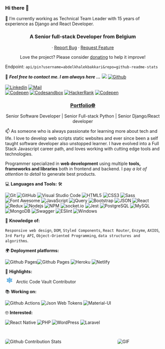 ### Hi there 👋
🔭 I’m currently working as Technical Team Leader with 15 years of experience as Django and React Developer.

<h3 align="center">A Senior full-stack Developer from Belgium</h3>

  <p align="center">
    ·
    <a href="https://github.com/abdelkhalekbakkari/github-readme-stats/issues/new/choose">Report Bug</a>
    ·
    <a href="https://github.com/abdelkhalekbakkari/github-readme-stats/issues/new/choose">Request Feature</a>
  </p>

</p>
<p align="center">Love the project? Please consider <a href="https://www.paypal.me/abdelkhalekbakkari">donating</a> to help it improve!


Endpoint: `api/pin?username=abdelkhalekbakkari&repo=github-readme-stats`

<!--

## Complete list of github markdown emoji markup
https://gist.github.com/rxaviers/7360908

## technologies Icons 
https://simpleicons.org/

-->
📝 ***Feel free to contact me. I am always here ...*** <img src="https://media.giphy.com/media/WUlplcMpOCEmTGBtBW/giphy.gif" width="30">  [![Github](https://img.shields.io/github/followers/AbdelkhalekBakkari?label=Follow%20Me&style=social)](https://github.com/abdelkhalekbakkari)
<br>
<br>
[![Linkedin](https://img.shields.io/badge/LinkedIn-Abdelkhale%20Bakkari-blue?logo=Linkedin&logoColor=blue&labelColor=black)](https://www.linkedin.com/in/abdelkhalekbakkari/)
[![Mail](https://img.shields.io/badge/Mail-abdelkhalek.bakkari@caustaza.com-blue?logo=Gmail&logoColor=blue&labelColor=black)](mailto:abdelkhalek.bakkari@caustaza.com)
<br>
[![Codepen](https://img.shields.io/badge/Codepen-Abdelkhalek%20Bakkari-blue?logo=codepen&logoColor=white&labelColor=black)](https://codepen.io/AbdelkhalekBakkari)
[![Codesandbox](https://img.shields.io/badge/Codesandbox-Abdelkhalek%20Bakkari-blue?logo=codesandbox&logoColor=white&labelColor=black)](https://codesandbox.io/u/Abdelkhalek-Bakkari)
[![HackerRank](https://img.shields.io/badge/HackerRank-Abdelkhalek-Bakkari?logo=HackerRank&logoColor=Green&labelColor=black)](https://www.hackerrank.com/abdelkhalek_bak1)
[![Codepen](https://img.shields.io/badge/Codewars-Abdelkhalek%20Bakkari-maroon?logo=codewars&logoColor=maroon&labelColor=black)]([https://www.codewars.com/users/Abdelkhalek%20Bakkari](https://www.codewars.com/users/Abdelkhalek%20Bakkari))
<!-- [![HitCount](http://hits.dwyl.com/Ahmad-Sawalqeh/Ahmad-Sawalqeh.svg)](http://hits.dwyl.com/Ahmad-Sawalqeh/Ahmad-Sawalqeh) -->

<h3 align='center'><strong><a href="https://about.me/abdelkhalek.bakkari" target="_blank">Portfolio🌐</a></strong></h3>
<p align='center'>Senior Software Developer | Senior Full-stack Python | Senior Django/React developer</p>

<p align='left'> 📫 As someone who is always passionate for learning more about tech and life. I love to develop web scripts static websites and ever since been a self taught software developer also unstopped learner. I have evolved into a Full Stack Javascript career path, and loves working with cutting edge tools and technologies.</p>

Programmer specialized in **web development** using multiple **tools, frameworks and libraries** both in frontend and backend. I pay *a lot of attention to detail* to generate best products.

💻 **Languages and Tools:** 🛠️<br>

![Git](https://img.shields.io/badge/-Git-000000?style=flat&logo=git&logoColor=F05032&labelColor=ffffff)
![GitHub](https://img.shields.io/badge/-GitHub-000000?style=flat&logo=github&logoColor=000000&labelColor=ffffff)
![Visual Studio Code](https://img.shields.io/badge/-VSCode-000000?style=flat&logo=visual-studio-code&labelColor=007ACC)
![HTML5](https://img.shields.io/badge/-HTML5-000000?style=flat&logo=html5&logoColor=ffffff&labelColor=E34F26)
![CSS3](https://img.shields.io/badge/-CSS3-000000?style=flat&logo=css3&logoColor=ffffff&labelColor=1572B6) 
![Sass](https://img.shields.io/badge/-Sass-000000?style=flat&logo=sass&logoColor=ffffff&labelColor=%23CC6699)
![Font Awesome](https://img.shields.io/badge/-font%20awesome-000000?style=flat&logo=font-awesome&logoColor=339AF0&labelColor=ffffff)
![JavaScript](https://img.shields.io/badge/-JavaScript-000000?style=flat&logo=javascript)
![jQuery](https://img.shields.io/badge/-jQuery-000000?style=flat&logo=jQuery&logoColor=0769AD&labelColor=ffffff)
![Bootstrap](https://img.shields.io/badge/-Bootstrap-000000?style=flat&logo=bootstrap&logoColor=ffffff&labelColor=563D7C)
![JSON](https://img.shields.io/badge/-JSON-000000?style=flat&logo=JSON&logoColor=000000&labelColor=ffffff)
![React](https://img.shields.io/badge/-React-000000?style=flat&logo=react)
![Redux](https://img.shields.io/badge/-Redux-000000?style=flat&logo=redux&logoColor=764ABC&labelColor=ffffff)
![Nodejs](https://img.shields.io/badge/-Nodejs-000000?style=flat&logo=Node.js)
![NPM](https://img.shields.io/badge/-npm-000000?style=flat&logo=npm&labelColor=ffffff)
![socket.io](https://img.shields.io/badge/-Socket.Io-000000?style=flat&logo=socket.io&logoColor=000000&labelColor=ffffff)
![Jest](https://img.shields.io/badge/-Jest-000000?style=flat&logo=Jest&logoColor=C21325&labelColor=ffffff)
![PostgreSQL](https://img.shields.io/badge/-PostgreSQL-000000?style=flat&logo=postgresql&logoColor=ffffff&labelColor=336791)
![MySQL](https://img.shields.io/badge/-MySQL-000000?style=flat&logo=mysql&labelColor=ffffff)
![MongoDB](https://img.shields.io/badge/-MongoDB-000000?style=flat&logo=mongodb&labelColor=ffffff)
![Swagger](https://img.shields.io/badge/-Swagger-000000?style=flat&logo=swagger)
![ESlint](https://img.shields.io/badge/-ESlint-000000?style=flat&logo=ESlint&labelColor=4B32C3)
![Windows](https://img.shields.io/badge/-Windows-000000?style=flat&logo=windows&logoColor=ffffff&labelColor=0078D6)


🧐 **Knowledge of:**<br>

`Responsive web design`, `DOM`, `Styled Components`, `React Router`, `Enzyme`, `AXIOS`, `3rd Party API`, `Object-Oriented Programming`, `data structures and algorithms`.


🌍 **Deployment platforms:**<br>

<img alt="Github Pages" width="20px" height="20px" src="https://techcrunch.com/wp-content/uploads/2010/07/github-logo.png" />![Github Pages](https://img.shields.io/badge/-Github%20Pages-000000?style=flat&logo=github-pages) ![Heroku](https://img.shields.io/badge/-Heroku-000000?style=flat&logo=heroku&labelColor=430098) ![Netlify](https://img.shields.io/badge/-Netlify-000000?style=flat&logo=netlify&labelColor=000000)


🚩 **Highlights:** <br>
&nbsp;<img src='https://raw.githubusercontent.com/acervenky/animated-github-badges/master/assets/acbadge.gif' style="margin-top: 10px;" width="20px" height="20px">&nbsp;&nbsp;&nbsp;<span>Arctic Code Vault Contributor</span>


📚 **Working on:** <br>

![Github Actions](https://img.shields.io/badge/-Github%20Actions-000000?style=flat&logo=github-actions&logoColor=2088FF&labelColor=ffffff)
![Json Web Tokens](https://img.shields.io/badge/-Json%20Web%20Tokens-000000?style=flat&logo=json-web-tokens&logoColor=ffffff&labelColor=000000)
![Material-UI](https://img.shields.io/badge/-Material%20UI-000000?style=flat&logo=Material%20UI&logoColor=ffffff&labelColor=0081CB)


🤓 **Interested:** <br>

![React Native](https://img.shields.io/badge/-React%20Native-000000?style=flat&logo=react&labelColor=000000)
![PHP](https://img.shields.io/badge/-PHP-000000?style=flat&logo=PHP&logoColor=5466b8&labelColor=ffffff)
![WordPress](https://img.shields.io/badge/-WordPress-000000?style=flat&logo=wordpress&labelColor=21759B)
![Laravel](https://img.shields.io/badge/-Laravel-000000?style=flat&logo=laravel&logoColor=ffffff&labelColor=FF2D20)


<!-- ✅  **GitHub Extra Pins**

[![ReadMe Card](https://github-readme-stats.vercel.app/api/pin/?username=ahmad-sawalqeh&repo=my_resume)](https://github.com/ahmad-sawalqeh/my_resume) -->

</br>
<p style="display: flex; justify-contect: space-between;">
<img style="border-radius: 5px; margin-bottom: 5px" alt="Github Contribution Stats" width="330px" height="240px" src="https://github-contribution-stats.vercel.app/api/?username=Abdelkhalek-Bakkari" />
<img style="border-radius: 5px; margin: 0 0 5px 35px;" alt="GIF" width="320px" height="240px" src="https://miro.medium.com/max/875/1*Urc28sbnORGOW5oyohQ06g.gif" />
</p>

